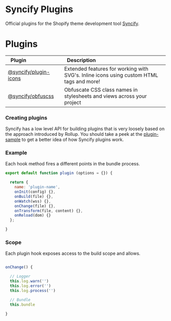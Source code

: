 # Syncify Plugins

Official plugins for the Shopify theme development tool [Syncify](#).

# Plugins

<table>
  <thead>
    <tr>
      <th align="left" width="200px">&nbsp;&nbsp;Plugin</th>
      <th align="left" width="800px">&nbsp;&nbsp;Description</th>
    </tr>
  </thead>
  <tbody>
    <tr>
      <td>
        <a href="#">@syncify/plugin-icons</a>
      </td>
      <td>
        Extended features for working with SVG's. Inline icons using custom HTML tags and more!
      </td>
    </tr>
    <tr>
      <td>
        <a href="#">@syncify/obfuscss</a>
      </td>
      <td>
        Obfuscate CSS class names in stylesheets and views across your project
      </td>
    </tr>
  </tbody>
</table>

### Creating plugins

Syncify has a low level API for building plugins that is very loosely based on the approach introduced by Rollup. You should take a peek at the [plugin-sample](#) to get a better idea of how Syncify plugins work.

### Example

Each hook method fires a different points in the bundle process.

<!--prettier-ignore-->
```js
export default function plugin (options = {}) {

  return {
    name: 'plugin-name',
    onInit(config) {},
    onBuild(file) {},
    onWatch(wss) {},
    onChange(file) {},
    onTransform(file, content) {},
    onReload(dom) {}
  };

}
```

### Scope

Each plugin hook exposes access to the build scope and allows.

<!--prettier-ignore-->
```ts

onChange() {

  // Logger
  this.log.warn('')
  this.log.error('')
  this.log.process('')

  // Bundle
  this.bundle

}
```
